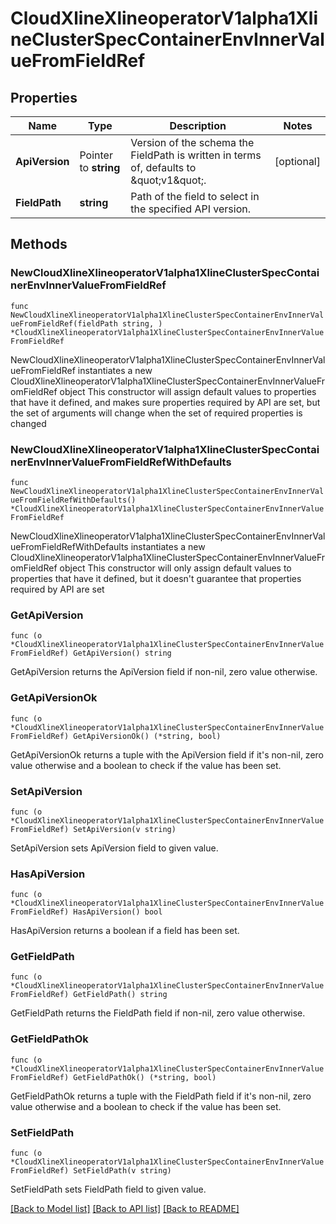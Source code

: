 # CloudXlineXlineoperatorV1alpha1XlineClusterSpecContainerEnvInnerValueFromFieldRef

## Properties

Name | Type | Description | Notes
------------ | ------------- | ------------- | -------------
**ApiVersion** | Pointer to **string** | Version of the schema the FieldPath is written in terms of, defaults to \&quot;v1\&quot;. | [optional] 
**FieldPath** | **string** | Path of the field to select in the specified API version. | 

## Methods

### NewCloudXlineXlineoperatorV1alpha1XlineClusterSpecContainerEnvInnerValueFromFieldRef

`func NewCloudXlineXlineoperatorV1alpha1XlineClusterSpecContainerEnvInnerValueFromFieldRef(fieldPath string, ) *CloudXlineXlineoperatorV1alpha1XlineClusterSpecContainerEnvInnerValueFromFieldRef`

NewCloudXlineXlineoperatorV1alpha1XlineClusterSpecContainerEnvInnerValueFromFieldRef instantiates a new CloudXlineXlineoperatorV1alpha1XlineClusterSpecContainerEnvInnerValueFromFieldRef object
This constructor will assign default values to properties that have it defined,
and makes sure properties required by API are set, but the set of arguments
will change when the set of required properties is changed

### NewCloudXlineXlineoperatorV1alpha1XlineClusterSpecContainerEnvInnerValueFromFieldRefWithDefaults

`func NewCloudXlineXlineoperatorV1alpha1XlineClusterSpecContainerEnvInnerValueFromFieldRefWithDefaults() *CloudXlineXlineoperatorV1alpha1XlineClusterSpecContainerEnvInnerValueFromFieldRef`

NewCloudXlineXlineoperatorV1alpha1XlineClusterSpecContainerEnvInnerValueFromFieldRefWithDefaults instantiates a new CloudXlineXlineoperatorV1alpha1XlineClusterSpecContainerEnvInnerValueFromFieldRef object
This constructor will only assign default values to properties that have it defined,
but it doesn't guarantee that properties required by API are set

### GetApiVersion

`func (o *CloudXlineXlineoperatorV1alpha1XlineClusterSpecContainerEnvInnerValueFromFieldRef) GetApiVersion() string`

GetApiVersion returns the ApiVersion field if non-nil, zero value otherwise.

### GetApiVersionOk

`func (o *CloudXlineXlineoperatorV1alpha1XlineClusterSpecContainerEnvInnerValueFromFieldRef) GetApiVersionOk() (*string, bool)`

GetApiVersionOk returns a tuple with the ApiVersion field if it's non-nil, zero value otherwise
and a boolean to check if the value has been set.

### SetApiVersion

`func (o *CloudXlineXlineoperatorV1alpha1XlineClusterSpecContainerEnvInnerValueFromFieldRef) SetApiVersion(v string)`

SetApiVersion sets ApiVersion field to given value.

### HasApiVersion

`func (o *CloudXlineXlineoperatorV1alpha1XlineClusterSpecContainerEnvInnerValueFromFieldRef) HasApiVersion() bool`

HasApiVersion returns a boolean if a field has been set.

### GetFieldPath

`func (o *CloudXlineXlineoperatorV1alpha1XlineClusterSpecContainerEnvInnerValueFromFieldRef) GetFieldPath() string`

GetFieldPath returns the FieldPath field if non-nil, zero value otherwise.

### GetFieldPathOk

`func (o *CloudXlineXlineoperatorV1alpha1XlineClusterSpecContainerEnvInnerValueFromFieldRef) GetFieldPathOk() (*string, bool)`

GetFieldPathOk returns a tuple with the FieldPath field if it's non-nil, zero value otherwise
and a boolean to check if the value has been set.

### SetFieldPath

`func (o *CloudXlineXlineoperatorV1alpha1XlineClusterSpecContainerEnvInnerValueFromFieldRef) SetFieldPath(v string)`

SetFieldPath sets FieldPath field to given value.



[[Back to Model list]](../README.md#documentation-for-models) [[Back to API list]](../README.md#documentation-for-api-endpoints) [[Back to README]](../README.md)


